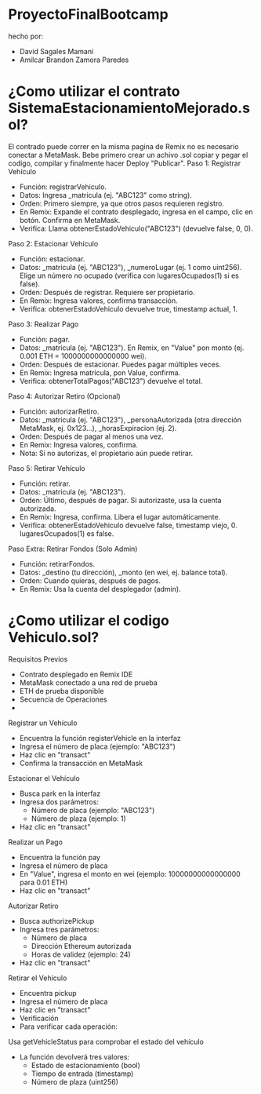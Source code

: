 # ProyectoFinalBootcamp
hecho por: 
- David Sagales Mamani 
- Amilcar Brandon Zamora Paredes

#
#
# ¿Como utilizar el contrato SistemaEstacionamientoMejorado.sol?
El contrado puede correr en la misma pagina de Remix no es necesario conectar a MetaMask. Bebe primero crear un achivo .sol copiar y pegar el codigo, compilar y finalmente hacer Deploy "Publicar".
Paso 1: Registrar Vehículo
- Función: registrarVehiculo.
- Datos: Ingresa _matricula (ej. "ABC123" como string).
- Orden: Primero siempre, ya que otros pasos requieren registro.
- En Remix: Expande el contrato desplegado, ingresa en el campo, clic en botón. Confirma en MetaMask.
- Verifica: Llama obtenerEstadoVehiculo("ABC123") (devuelve false, 0, 0).

Paso 2: Estacionar Vehículo
- Función: estacionar.
- Datos: _matricula (ej. "ABC123"), _numeroLugar (ej. 1 como uint256). Elige un número no ocupado (verifica con lugaresOcupados(1) si es false).
- Orden: Después de registrar. Requiere ser propietario.
- En Remix: Ingresa valores, confirma transacción.
- Verifica: obtenerEstadoVehiculo devuelve true, timestamp actual, 1.

Paso 3: Realizar Pago
- Función: pagar.
- Datos: _matricula (ej. "ABC123"). En Remix, en "Value" pon monto (ej. 0.001 ETH = 1000000000000000 wei).
- Orden: Después de estacionar. Puedes pagar múltiples veces.
- En Remix: Ingresa matrícula, pon Value, confirma.
- Verifica: obtenerTotalPagos("ABC123") devuelve el total.

Paso 4: Autorizar Retiro (Opcional)
- Función: autorizarRetiro.
- Datos: _matricula (ej. "ABC123"), _personaAutorizada (otra dirección MetaMask, ej. 0x123...), _horasExpiracion (ej. 2).
- Orden: Después de pagar al menos una vez.
- En Remix: Ingresa valores, confirma.
- Nota: Si no autorizas, el propietario aún puede retirar.

Paso 5: Retirar Vehículo
- Función: retirar.
- Datos: _matricula (ej. "ABC123").
- Orden: Último, después de pagar. Si autorizaste, usa la cuenta autorizada.
- En Remix: Ingresa, confirma. Libera el lugar automáticamente.
- Verifica: obtenerEstadoVehiculo devuelve false, timestamp viejo, 0. lugaresOcupados(1) es false.

Paso Extra: Retirar Fondos (Solo Admin)
- Función: retirarFondos.
- Datos: _destino (tu dirección), _monto (en wei, ej. balance total).
- Orden: Cuando quieras, después de pagos.
- En Remix: Usa la cuenta del desplegador (admin).

#
#
# ¿Como utilizar el codigo Vehiculo.sol?
Requisitos Previos
- Contrato desplegado en Remix IDE
- MetaMask conectado a una red de prueba
- ETH de prueba disponible
- Secuencia de Operaciones
- 
Registrar un Vehículo
- Encuentra la función registerVehicle en la interfaz
- Ingresa el número de placa (ejemplo: "ABC123")
- Haz clic en "transact"
- Confirma la transacción en MetaMask

Estacionar el Vehículo
- Busca park en la interfaz
- Ingresa dos parámetros:
  + Número de placa (ejemplo: "ABC123")
  + Número de plaza (ejemplo: 1)
- Haz clic en "transact"

Realizar un Pago
- Encuentra la función pay
- Ingresa el número de placa
- En "Value", ingresa el monto en wei (ejemplo: 10000000000000000 para 0.01 ETH)
- Haz clic en "transact"

Autorizar Retiro
- Busca authorizePickup
- Ingresa tres parámetros:
  + Número de placa
  + Dirección Ethereum autorizada
  + Horas de validez (ejemplo: 24)
- Haz clic en "transact"

Retirar el Vehículo
- Encuentra pickup
- Ingresa el número de placa
- Haz clic en "transact"
- Verificación
- Para verificar cada operación:

Usa getVehicleStatus para comprobar el estado del vehículo
- La función devolverá tres valores:
  + Estado de estacionamiento (bool)
  + Tiempo de entrada (timestamp)
  + Número de plaza (uint256)
